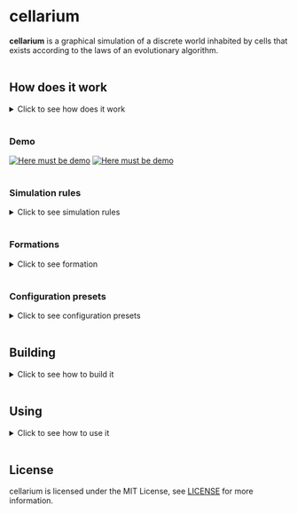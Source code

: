 # cellarium
**cellarium** is a graphical simulation of a discrete world inhabited by cells
that exists according to the laws of an evolutionary algorithm.
<br/>
<br/>

## How does it work
<details>
<summary>Click to see how does it work</summary>
<br/>

It is a cellular automaton that is a simulator of evolution.
The world is discrete in space and time.
Space is limited vertically and closed horizontally.
In fact, the world of simulation is a two-dimensional section of a reservoir where
top surface and bottom - bottom.

The reservoir is inhabited by cells. At first only one.
Each cell occupies one cell in space,
has a certain energy level, command counter and genome.

The genome is a closed tape of constant size,
consisting of genes that are expressed as integers.
Each such gene means a certain instruction, for example:
return, move, eat, touch.

The command counter is a number that is the address of the current gene.

Every step each cell looks at its command counter,
finds the gene - the instruction, and executes it.
After each command is executed, the counter is incremented.
Conditional and unconditional transitions are also possible.
According to the principle of the genome, the cell is somewhat similar to the Turing machine.

Each step the energy level of the cell is decremented, and,
if it drops to zero, the cell dies and may disappear
or turn into organic.

Energy can be obtained from photosynthesis, minerals and food.
Photosynthesis is available during the day and is more efficient closer to the surface.
Minerals accumulate more efficiently closer to the bottom and can
be converted into energy.
Food can be living cells and organic matter.

A cell that gets enough energy to reproduce
can rest.
If the cell has received the maximum amount of energy, it is obliged
rest, and if this is not possible, it turns
in organic.
The genome is copied from the mother cell to the daughter, and at the same time is
some chance of mutation. This is how benign or malignant can occur
changes in cell behavior.

So the cell's genome determines its behavior in the simulation.
Cells with the most successful genome survive and give offspring,
and cells with a less successful genome die.
Thus, the main factors of evolution are realized in the simulation:
mutations and natural selection.

Because the cell's genome determines its behavior, in a simulation
certain formations may occur, for example:
colonies, solitaries, worms, etc.
Changing environment properties and switching simulation rules
directly affect the formation of such formations.

The program interface allows you to control the progress of the simulation,
view statistics, monitor individual cells
and view all their properties, including the genome,
as well as display its simulation in different modes:
diet, energy, age, etc.

All simulation settings can be configured before startup,
that allows to establish correspondence of set of rules to formations,
which occur in such conditions.

</details>
</br>

### Demo
[![Here must be demo](https://img.youtube.com/vi/T9Jqv2ou00k/hqdefault.jpg)](https://www.youtube.com/watch?v=T9Jqv2ou00k "\"default\" preset demo")
[![Here must be demo](https://img.youtube.com/vi/zMXJDCG_DDw/hqdefault.jpg)](https://www.youtube.com/watch?v=zMXJDCG_DDw "GUI demo")
</br>
</br>

### Simulation rules
<details>
<summary>Click to see simulation rules</summary>
<br/>

- features of the environment:
    - discrete in space (square cells) and time (ticks, or steps)
    - space above and below is limited, on the sides - closed
    - the ability to obtain energy from photosynthesis closer to the top and minerals - to the bottom
    - change of time of day (the vertical borders defining a zone of light move; it is possible to disconnect)
    - change of seasons (changes the distance between these vertical boundaries; can be disabled)
    - Neighboring cells interfere with the passage of solar energy
    - gamma flash once in a certain number of steps, which causes mutations in a random number of genes in each cell
    - the energy of a dead cell (organic) does not change and is equal to the energy of the cell at the time of its death
    - dead cells (organics) with each tick fall one cell down if there is free space and then settle to the bottom or (tuned) stop after the first obstacle
- In each run, each cell executes a command according to the genome
- cells are processed sequentially with increasing age (so younger cells have a faster "reaction")
- each cell has a certain set of properties:
    - energy level - an indicator of cell viability:
        - with each tick the level is decremented
        - with the depletion of energy, the cell dies and disappears or becomes organic (tuned)
    - cell direction - determined by an integer from 0 to 7 (0 - up, 7 - left up)
    - cell position - two positive integers (x - column, y - row)
    - command counter - indicates the command in the genome to be executed
    - genome - a closed from the ends of a strip of constant size of integers - genes, each of which corresponds to a specific command:
        - commands are divided into final (command counter is incremented) and intermediate (conditional transition is performed):
            - the number of intermediate commands per turn is limited to a certain number, the number of final - one
        - the number of commands is equal to the size of the genome (for unconditional transitions) and a multiple of 8 (for the number of directions)
        - list of teams:
        - 0 - inaction (final)
            - 1 - return (intermediate):
                - the angle of rotation is the remainder of the division by 8 values ​​of the gene № + 1
            - 2 - move (final):
                - movement in the direction that is the remainder of the division by 8 of the sum of its own direction and the value of the gene № + 1
                - if the movement fails, the command to touch is executed, and the command counter is not incremented
            - 3 - photosynthesis (final):
                - getting energy from the sun
                - the farther from the ellipse formed by the Sun, the less sunlight
                - time of day affects the horizontal placement of maximum light
                - time of year affects the intensity of light
            - 4 - mineralosynthesis (final):
                - extraction of energy from accumulated minerals
                - minerals accumulate every step (there is a limit)
                - the deeper, the more minerals
            - 5 - eat (final):
                - conversion into food energy in the direction that is the remainder of the division by 8 of the sum of its own direction and the value of the gene № + 1
                - the received energy is equal to the energy of food and does not exceed a certain maximum energy from food or equal to this maximum energy (adjustable)
            - 6 - bud (final):
                - the daughter cell buds in the direction that is the remainder of the division by 8 sums of its own direction and the value of the gene № + 1
            - 7 - mutate (final):
                - mutation of an arbitrary gene
            - 8 - transfer energy (final):
                - energy transfer in the direction that is the remainder of the division by 8 of the sum of its own direction and the value of the gene № + 1
                - the amount of transmitted energy is equal to the given value (value / number of commands * current energy level) of the gene № + 2
            - 9 - touch (intermediate):
                - determine the object in the direction that is the remainder of the division by 8 of the sum of its own direction and the value of the gene № + 1
                - if the front is empty - the value of the gene № + 2 is added to the command counter
                - if in front of the organic - the value of the gene № + 3 is added to the command counter
                - if there is a related cell in front - the value of the gene № + 4 is added to the command counter
                - if there is a foreign cell in front - the value of the gene № + 5 is added to the command counter
                - in a friendly cell the genome differs by no more than a certain number of genes
            - 10 - determine the level of own energy (intermediate):
                - control level is the reduced value (value / number of commands * maximum energy) of the gene № + 1
                - if the intrinsic level is less than the control - the value of the gene № + 2 is added to the command counter
                - if the intrinsic level is greater than or equal to the control - the value of the gene № + 3 is added to the command counter
            - 11 - determine the depth (intermediate):
                - control depth is the reduced value (value / number of commands * maximum depth) of the gene № + 1
                - if the natural depth is less than the control - the value of the gene № + 2 is added to the command counter
                - if the natural depth is greater than or equal to the control - the value of the gene № + 3 is added to the command counter
            - 12 - determine the level of available solar energy (intermediate):
                - control level is the reduced value (value / number of commands * maximum energy from the sun) of the gene № + 1
                - if the intrinsic level is less than the control - the value of the gene № + 2 is added to the command counter
                - if the intrinsic level is greater than or equal to the control - the value of the gene № + 3 is added to the command counter
            - 13 - determine the level of available minerals (intermediate):
                - the control level is the reduced value (value / number of commands * maximum energy from minerals) of the gene № + 1
                - if the intrinsic level is less than the control - the value of the gene № + 2 is added to the command counter
                - if the intrinsic level is greater than or equal to the control - the value of the gene № + 3 is added to the command counter
            - 14 - determine the level of available energy from accumulated minerals (intermediate):
                - the control level is the reduced value (value / number of commands * maximum energy from minerals) of the gene № + 1
                - if the intrinsic level is less than the control - the value of the gene № + 2 is added to the command counter
                - if the intrinsic level is greater than or equal to the control - the value of the gene № + 3 is added to the command counter
            - all other numbers - unconditional transition commands (add their value to the command counter)
        - cell color - three positive integers (RGB)
        - energy transfer balance - the difference between transmitted and received energy for all time
        - past energy transfer - the sign value of the last transferred energy (-1, 0 or 1), the value of which fades with time
    - mutations:
        - mutation - change of a random gene to a random value
        - separate chances of mutation for parent and daughter cells during budding, and the chance of random mutation
    - reproduction:
        - reproduction occurs by budding of a daughter cell
        - energy is divided in half
        - the daughter cell inherits the color and direction of the mother
        - there is a complete copying of the genome into a daughter cell
        - there is a separate chance of mutation in budding, the same for both cells
        - the daughter cell is budded in the first direction of the first free cell, which is checked clockwise starting from the direction of the mother cell (optional)
        - the cell must multiply if its energy is not less than the maximum energy (optional)
        - a cell can multiply if its energy is not less than the minimum energy for division, and the budding command is executed
        - if the cell needs to bud but does not have space for it - it becomes organic with energy conservation (optional)
- interface:
    - setting simulation parameters, genome, energy level, direction and position of the stem cell, as well as simulation grains in JSON format
    - pause rendering, pause simulation, set the number of ticks per drawing, step-by-step mode
    - switching on / off the image of photosynthesis and mineral nutrition zones
    - change the simulation image mode:
        - diet (greener - more energy from photosynthesis, blue - from minerals, red - from food, gray - organic)
        - energy level mode (redder - more energy, yellower - less, gray - organic)
        - energy transfer balance mode (more brown - more energy, more turquoise - more transmission, gray - organic)
        - mode of past energy transfer (more brown - recently received, more turquoise - recently transferred, gray - organic)
        - age regime (redder - older, more turquoise - younger, gray - organic)
    - display simulation statistics: frames per second, steps per second, step, day, year, season, number of days before gamma-ray flash, live / dead cells, number of buds, amount of energy consumption from photosynthesis / minerals / food
    - change the simulation parameters and enable / disable individual cell instructions on the go
    - select the cell with the cursor:
        - view all its properties
        - memorizing the properties of the cell, if it has disappeared, with the possibility of reset
        - highlight it in black

</details>
</br>

### Formations
<details>
<summary>Click to see formation</summary>
<br/>

You can discover different formation yourself.
Here are formations that I have found:
- gas - cells that move in constant random direction
- singletons - stationary cells that keep distance to each other
- chess - stationary cells located in chess order
- wind - cells that move in constant horizontal direction
- jumpers - cells that move from side to side
- spinners - cells that move in a circle
- sticks - stationary cells located in the form of stick
- diagonal sticks - stationary cells located in the form of stick diagonaly
- worms - cells that located one by one with a certain curvature
- colonies - cells that stick to each other and eat strangers:
    - colonies are possible only if cells can differentiate each other
    - if cells are familiar having less than 3 different gens superpower colony can appear
    - colony nucleation is similar to some kind of wave
    - neighbour colonies extruse each other by eating outside cells
    - when in a colony some cells differ enough to be foreign
    cracks appear that can grow and divide the colony
    - each colony has its own energy sharing and distribution specifics

</details>
</br>

### Configuration presets
<details>
<summary>Click to see configuration presets</summary>
<br/>

Here are available configuration presets and formations that can be found in them:
- default: spinners, worms, colonies, gas, chess, sticks, wind
- akin2: spinners, chess, singletons, wind, colonies, superpower colony
- childEnergy1maximizeFood0: flame
- childEnergy1maximizeFood1: red terror
- daytimes: spinners, gas, wind, colonies
- pinOrganic0: gas, sticks, diagonal sticks, colonies, wind
- cellSize4: chess, spinners, colonies, worms, singletons
- mineralEnergy04: worms, spinners, diagonal sticks, jumpers, colonies
- mineralEnergy08: wind, singletons, colonies
- mineralEnergy10: sticks, singletons, jumpers, spinners, colonies

</details>
</br>

## Building
<details>
<summary>Click to see how to build it</summary>
<br/>

The prototype of application is written in Processing so if you don't want
to build the application yourself you can download Processing 3.5+ and run it.
However, Processing version does not contain all available rules,
configuration feature and GUI.

The final version of application is written in C++ using:
1. Dear ImGui
2. OpenGL 4.6 (GLFW and GLAD)
3. Qt 5

Therefore before building you need to satisfy all the dependencies
by taking these steps:
1. Install Qt using your system package manager or [official installer](https://www.qt.io/download)
and add it to PATH if on Windows.
2. Download [GLFW](https://www.glfw.org/download), build it,
then place static library file in ```c++/lib/```
and header directories in ```c++/include/```.
3. Download [GLAD](https://glad.dav1d.de/),
build it as static or shared library and place it in ```c++/lib/```
or place source file in ```c++/src/glad/```,
then place header directory in ```c++/include/```.
4. Clone [Dear ImGui](https://github.com/ocornut/imgui) repository,
then copy all the source and header files from the repository's root
and also ```imgui_impl_glfw*``` with ```imgui_impl_opengl3*``` from ```backends/```
to ```c++/src/dear_imgui/```.

To build the application run these commands from ```c++/``` directory:
```bash
cmake .
cmake --build . --config Release
```
You will have ```./bin/cellarium``` or ```./bin/cellarium.exe``` builded.

</details>
</br>

## Using
<details>
<summary>Click to see how to use it</summary>
<br/>

You can download released binaries and presets
on [release page](https://github.com/maldenol/cellarium/releases)
or build the source code yourself (see Building section).

Run the application with ```-h``` parameter to see help information.  
Use ```-c``` parameter to see controls help information.  
Use ```-g``` parameter to generate default configuration so you can edit it and use.  
Run the application with configuration file specified to start simulation.

</details>
</br>

## License
cellarium is licensed under the MIT License, see [LICENSE](LICENSE) for more information.
</br>
